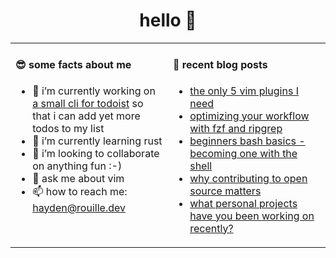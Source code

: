 <h1 align="center">hello 👋</h1>

<table width="960px">
<tr>
<td valign="top" width="50%">

#### 😎 some facts about me

* 🔭 i’m currently working on [a small cli for todoist](https://github.com/haydenrou/todoist_helper) so that i can add yet more todos to my list
* 🌱 i’m currently learning rust
* 👯 i’m looking to collaborate on anything fun :-)
* 💬 ask me about vim
* 📫 how to reach me: hayden@rouille.dev

</td>
<td valign="top" width="50%">

#### 📕 recent blog posts

* <a href='https://dev.to/hayden/the-only-5-vim-plugins-i-need-4b7h' target='_blank'>the only 5 vim plugins I need</a>
* <a href='https://dev.to/hayden/optimizing-your-workflow-with-fzf-ripgrep-2eai' target='_blank'>optimizing your workflow with fzf and ripgrep</a>
* <a href='https://dev.to/hayden/1-4-beginners-bash-basics-becoming-one-with-the-shell-mpk' target='_blank'>beginners bash basics - becoming one with the shell</a>
* <a href='https://dev.to/hayden/why-contributing-to-open-source-matters-3if5' target='_blank'>why contributing to open source matters</a>
* <a href='https://dev.to/hayden/what-personal-projects-have-you-been-working-on-recently-3ha2' target='_blank'>what personal projects have you been working on recently?</a>

</td>
</tr>

</table>

